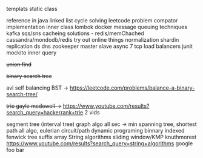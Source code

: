 templats static class

reference in java
linked list cycle solving leetcode problem
compator implementation
inner class
lombok
docker
message queuing techniques
kafka
sqs/sns
cacheing solutions - redis/memChached
cassandra/mondodb/redis try out online things
normalization 
shardin
replication
ds
dns
zookeeper
master slave
async
7 tcp load balancers
junit mockito
inner query



~~union find~~

~~binary search tree~~

avl self balancing BST -> https://leetcode.com/problems/balance-a-binary-search-tree/

~~trie gayle mcdowell ->~~ https://www.youtube.com/results?search_query=hackerrank+trie 2 vids

segment tree (interval tree)
graph algo all sec -> min spanning tree, shortest path all algo, eulerian circuit/path
dynamic programing
binnary indexed fenwick tree
suffix array
String algorithms sliding window/KMP knuthmorest https://www.youtube.com/results?search_query=string+algorithms
google foo bar
